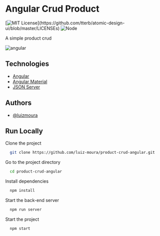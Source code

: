 
# Angular Crud Product

[![MIT License](https://img.shields.io/apm/l/atomic-design-ui.svg?)](https://github.com/tterb/atomic-design-ui/blob/master/LICENSEs)
![Node](https://img.shields.io/node/v/@angular/core)

A simple product crud

![angular](https://user-images.githubusercontent.com/57726726/168894590-503f0249-d0fd-42d2-8b39-28d8f2819e74.gif)

## Technologies

 - [Angular](https://symfony.com/doc/current/frontend/encore/installation.html)
 - [Angular Material](https://symfony.com/bundles/SymfonyMakerBundle/current/index.html)
 - [JSON Server](https://symfony.com/doc/current/components/asset.html)

## Authors

- [@luizmoura](https://www.github.com/luiz-moura)


## Run Locally

Clone the project

```bash
  git clone https://github.com/luiz-moura/product-crud-angular.git
```

Go to the project directory

```bash
  cd product-crud-angular
```

Install dependencies

```bash
  npm install
```

Start the back-end server

```bash
  npm run server
```

Start the project

```bash
  npm start
```
